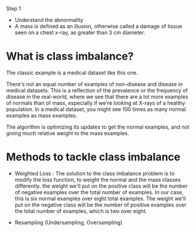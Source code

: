Step 1

- Understand the abnormality
- A mass is defined as an illusion, otherwise called a damage of tissue seen on a chest x-ray, as greater than 3 cm diameter.


# What is class imbalance?
The classic example is a medical dataset like this one.

There's not an equal number of examples of non-disease and disease in medical datasets. This is a reflection of the prevalence or the frequency of disease in the real-world, where we see that there are a lot more examples of normals than of mass, especially if we're looking at X-rays of a healthy population. In a medical dataset, you might see 100 times as many normal examples as mass examples.

The algorithm is optimizing its updates to get the normal examples, and not giving much relative weight to the mass examples. 

# Methods to tackle class imbalance

- Weighted Loss :
The solution to the class imbalance problem is to modify the loss function, to weight the normal and the mass classes differently. the weight we'll put on the positive class will be the number of negative examples over the total number of examples. In our case, this is six normal examples over eight total examples. The weight we'll put on the negative class will be the number of positive examples over the total number of examples, which is two over eight.

- Resampling (Undersampling, Oversampling)
